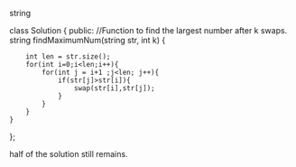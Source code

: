string

class Solution
{
    public:
    //Function to find the largest number after k swaps.
    string findMaximumNum(string str, int k)
    {
        
        int len = str.size();
        for(int i=0;i<len;i++){
            for(int j = i+1 ;j<len; j++){
                if(str[j]>str[i]){
                    swap(str[i],str[j]);
                }
            }
        }
    }
};

half of the solution still remains.
